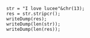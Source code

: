 
```luceescript+trycf
	str = "I love lucee"&chr(13);
	res = str.stripcr();
	writeDump(res);
	writeDump(len(str));
	writeDump(len(res));
```
